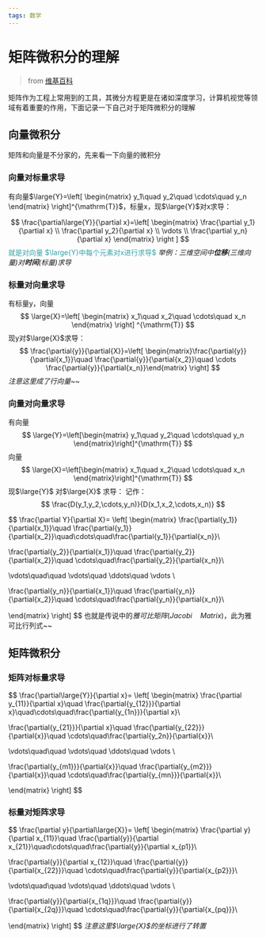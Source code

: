 ```yaml
---
tags: 数学
---
```

# 矩阵微积分的理解

> from [维基百科](https://zh.wikipedia.org/wiki/%E7%9F%A9%E9%98%B5%E5%BE%AE%E7%A7%AF%E5%88%86)

矩阵作为工程上常用到的工具，其微分方程更是在诸如深度学习，计算机视觉等领域有着重要的作用，下面记录一下自己对于矩阵微积分的理解
## 向量微积分
矩阵和向量是不分家的，先来看一下向量的微积分

### 向量对标量求导

有向量$\large{Y}=\left[ \begin{matrix} y_1\quad y_2\quad  \cdots\quad y_n  \end{matrix} \right]^{\mathrm{T}}$，标量x，现$\large{Y}$对x求导：

$$
\frac{\partial\large{Y}}{\partial x}=\left[
							\begin{matrix}
							\frac{\partial y_1}{\partial x} \\
                            \frac{\partial y_2}{\partial x}  \\
                            \vdots \\
                            \frac{\partial y_n}{\partial x}
                            \end{matrix}
                            \right ]
$$
<font color=#32a2a8>就是对向量 $\large{Y}中每个元素对x进行求导$</font>
*举例：三维空间中**位移**(三维向量)对**时间**(标量)求导*
<!--more-->

### 标量对向量求导

有标量y，向量
$$
\large{X}=\left[ \begin{matrix} x_1\quad x_2\quad \cdots\quad x_n \end{matrix} \right] ^{\mathrm{T}} 
$$
现y对$\large{X}$求导：
$$
\frac{\partial{y}}{\partial{X}}=\left[ \begin{matrix}\frac{\partial{y}}{\partial{x_1}}\quad \frac{\partial{y}}{\partial{x_2}}\quad \cdots \frac{\partial{y}}{\partial{x_n}}\end{matrix} \right] 
$$
*注意这里成了行向量~~*

### 向量对向量求导

有向量
$$
\large{Y}=\left[\begin{matrix} y_1\quad y_2\quad \cdots\quad y_n \end{matrix}\right]^{\mathrm{T}}
$$
向量
$$
\large{X}=\left[\begin{matrix} x_1\quad x_2\quad \cdots\quad x_n \end{matrix}\right]^{\mathrm{T}}
$$
现$\large{Y}$
对$\large{X}$
求导：
记作：
$$
\frac{D(y_1,y_2,\cdots,y_n)}{D(x_1,x_2,\cdots,x_n)}
$$

$$
\frac{\partial Y}{\partial X}=
\left[
\begin{matrix}
\frac{\partial{y_1}}{\partial{x_1}}\quad  \frac{\partial{y_1}}{\partial{x_2}}\quad\cdots\quad\frac{\partial{y_1}}{\partial{x_n}}\\  

\frac{\partial{y_2}}{\partial{x_1}}\quad  \frac{\partial{y_2}}{\partial{x_2}}\quad \cdots\quad\frac{\partial{y_2}}{\partial{x_n}}\\  

\vdots\quad\quad \vdots\quad \ddots\quad \vdots \\  

\frac{\partial{y_n}}{\partial{x_1}}\quad  \frac{\partial{y_n}}{\partial{x_2}}\quad \cdots\quad\frac{\partial{y_n}}{\partial{x_n}}\\  

\end{matrix}
\right]
$$
也就是传说中的$雅可比矩阵(Jacobi\quad Matrix)$，此为雅可比行列式~~

## 矩阵微积分

### 矩阵对标量求导
$$
\frac{\partial\large{Y}}{\partial x}=
\left[
\begin{matrix}
\frac{\partial y_{11}}{\partial x}\quad  \frac{\partial{y_{12}}}{\partial x}\quad\cdots\quad\frac{\partial{y_{1n}}}{\partial x}\\  

\frac{\partial{y_{21}}}{\partial x}\quad  \frac{\partial{y_{22}}}{\partial{x}}\quad \cdots\quad\frac{\partial{y_2n}}{\partial{x}}\\  

\vdots\quad\quad \vdots\quad \ddots\quad \vdots \\  

\frac{\partial{y_{m1}}}{\partial{x}}\quad  \frac{\partial{y_{m2}}}{\partial{x}}\quad \cdots\quad\frac{\partial{y_{mn}}}{\partial{x}}\\  

\end{matrix}
\right]
$$

### 标量对矩阵求导

$$
\frac{\partial y}{\partial\large{X}}=
\left[
\begin{matrix}
\frac{\partial y}{\partial x_{11}}\quad  \frac{\partial{y}}{\partial x_{21}}\quad\cdots\quad\frac{\partial{y}}{\partial x_{p1}}\\  

\frac{\partial{y}}{\partial x_{12}}\quad  \frac{\partial{y}}{\partial{x_{22}}}\quad \cdots\quad\frac{\partial{y}}{\partial{x_{p2}}}\\  

\vdots\quad\quad \vdots\quad \ddots\quad \vdots \\  

\frac{\partial{y}}{\partial{x_{1q}}}\quad  \frac{\partial{y}}{\partial{x_{2q}}}\quad \cdots\quad\frac{\partial{y}}{\partial{x_{pq}}}\\  

\end{matrix}
\right]
$$
*注意这里$\large{X}$的坐标进行了转置*